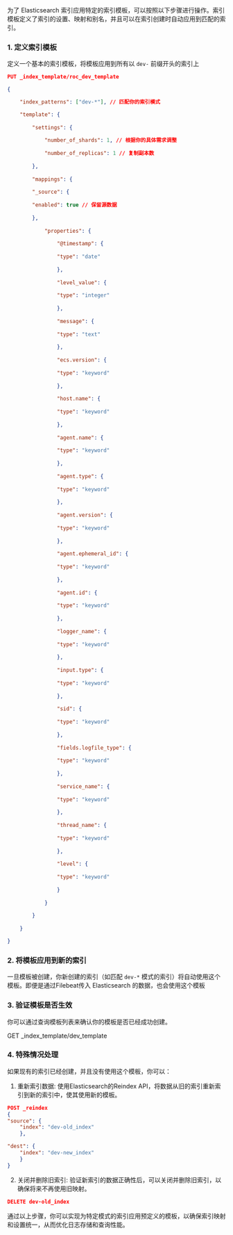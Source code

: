 为了 Elasticsearch 索引应用特定的索引模板，可以按照以下步骤进行操作。索引模板定义了索引的设置、映射和别名，并且可以在索引创建时自动应用到匹配的索引。  
  
### 1. 定义索引模板  
  
定义一个基本的索引模板，将模板应用到所有以 `dev-` 前缀开头的索引上 
```json
PUT _index_template/roc_dev_template

{

	"index_patterns": ["dev-*"], // 匹配你的索引模式

	"template": {
	
		"settings": {
		
			"number_of_shards": 1, // 根据你的具体需求调整
			
			"number_of_replicas": 1 // 复制副本数
		
		},
	
		"mappings": {
		
		"_source": {
		
		"enabled": true // 保留源数据
		
		},
		
			"properties": {
			
				"@timestamp": {
				
				"type": "date"
				
				},
				
				"level_value": {
				
				"type": "integer"
				
				},
				
				"message": {
				
				"type": "text"
				
				},
				
				"ecs.version": {
				
				"type": "keyword"
				
				},
				
				"host.name": {
				
				"type": "keyword"
				
				},
				
				"agent.name": {
				
				"type": "keyword"
				
				},
				
				"agent.type": {
				
				"type": "keyword"
				
				},
				
				"agent.version": {
				
				"type": "keyword"
				
				},
				
				"agent.ephemeral_id": {
				
				"type": "keyword"
				
				},
				
				"agent.id": {
				
				"type": "keyword"
				
				},
				
				"logger_name": {
				
				"type": "keyword"
				
				},
				
				"input.type": {
				
				"type": "keyword"
				
				},
				
				"sid": {
				
				"type": "keyword"
				
				},
				
				"fields.logfile_type": {
				
				"type": "keyword"
				
				},
				
				"service_name": {
				
				"type": "keyword"
				
				},
				
				"thread_name": {
				
				"type": "keyword"
				
				},
				
				"level": {
				
				"type": "keyword"
				
				}
			
			}
		
		}
	
	}

}

```

 
  
### 2. 将模板应用到新的索引  
  
一旦模板被创建，你新创建的索引（如匹配 `dev-*` 模式的索引）将自动使用这个模板。即便是通过Filebeat传入 Elasticsearch 的数据，也会使用这个模板   
  
### 3. 验证模板是否生效  
  
你可以通过查询模板列表来确认你的模板是否已经成功创建。  

GET _index_template/dev_template

  
### 4. 特殊情况处理  
  
如果现有的索引已经创建，并且没有使用这个模板，你可以：  

1. 重新索引数据:  使用Elasticsearch的Reindex API，将数据从旧的索引重新索引到新的索引中，使其使用新的模板。
```json
POST _reindex
{
"source": {
	"index": "dev-old_index"
	},

"dest": {
	"index": "dev-new_index"
	}
}
```

  

2. 关闭并删除旧索引:  验证新索引的数据正确性后，可以关闭并删除旧索引，以确保将来不再使用旧映射。

```json
DELETE dev-old_index
```

  
通过以上步骤，你可以实现为特定模式的索引应用预定义的模板，以确保索引映射和设置统一，从而优化日志存储和查询性能。